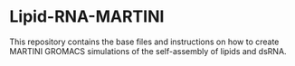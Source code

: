 # Lipid-RNA-MARTINI
This repository contains the base files and instructions on how to create MARTINI GROMACS simulations of the self-assembly of lipids and dsRNA.
